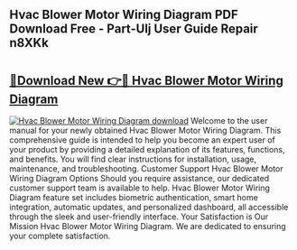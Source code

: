 ## Hvac Blower Motor Wiring Diagram PDF Download Free - Part-Ulj User Guide Repair n8XKk

# <h2><a href="http://dfrv1p.blite.top/?on=Hvac+Blower+Motor+Wiring+Diagram">🔗Download New 👉🔴 Hvac Blower Motor Wiring Diagram</a></h2>

[![Hvac Blower Motor Wiring Diagram download](https://i.imgur.com/lujVjoI.png)](http://dfrv1p.blite.top/?on=Hvac+Blower+Motor+Wiring+Diagram)
Welcome to the user manual for your newly obtained Hvac Blower Motor Wiring Diagram. This comprehensive guide is intended to help you become an expert user of your product by providing a detailed explanation of its features, functions, and benefits. You will find clear instructions for installation, usage, maintenance, and troubleshooting. Customer Support Hvac Blower Motor Wiring Diagram Options Should you require assistance, our dedicated customer support team is available to help. Hvac Blower Motor Wiring Diagram feature set includes biometric authentication, smart home integration, automatic updates, and personalized dashboard, all accessible through the sleek and user-friendly interface. Your Satisfaction is Our Mission Hvac Blower Motor Wiring Diagram. We are dedicated to ensuring your complete satisfaction.
